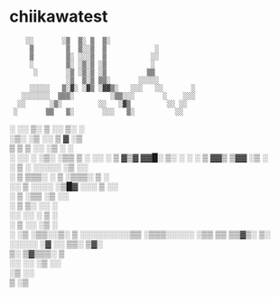 # chiikawatest
        ░░       ░▒  ▒░ ▒  ▒░                     
         ▒        ▒  ▒░░▒  ▒            ░         
         ▒        ▒░ ░░░▒  ▒           ░░         
         ░        ▒░ ░▒░▒ ░▒           ░          
          ░       ░▒ ░▒░▒ ░▒          ▒▒          
                  ░▒  ▒░▒ ▒▒░       ░░░░░         
         ░░░░░   ▒░▓░ ░▓▒ ░▓▓▒░   ░░░   ░░       ░
       ░░░░░░░  ▒▒▒░         ░▒▒░░░       ░    ░░░
      ░░      ░▒░         ░░   ░▓▒         ░░ ░░  
     ░       ▒▒   ▒░       ░░░   ▒░          ░░   
░  ░░       ▒░   ▒           ░░   ▒░          ░   
 ░▒░       ░▒   ░░            ▒    ▓         ░▒   
  ▒        ▒    ▒             ░░   ░▒        ░ ░  
   ░      ░░    ░ ░▒░    ░▒▒        ▒       ░   ░░
   ░      ▒       ▓▒▓    ▓▓█░       ▒░     ░     ░
    ░     ▒       ▓▓▒    ▒▓▓        ░▒    ░       
    ░     ▒        ░      ░░░░░     ░▒   ░░       
    ░     ▒    ▒▒▒░  ░ ▒   ░▒▒▒░     ▒   ░        
    ░░    ▒    ░░░░  ░▒█▓   ░░░      ▒  ░░        
     ░    ▒           ░▒▒           ░▒  ░░        
     ░    ▒            ▒░           ░░   ░        
     ░░   ░░           ░            ▒    ░        
      ░    ▒               ░░      ░▒     ░       
       ░   ░▒           ░▒▒░░▒░    ▒   ░░░░░░░░░▒▒
░▒▒▒░░░░░  ░▒▒         ▒▒   ▒▒▓▒░ ▒░              
░░░░░        ░▓       ░░  ▒▒░   ▒▓░               
              ▒░         ▒▓▒▒▒░  ▒                
              ░░        ░░    ░▒ ░░               
              ░▒                 ░░               
               ▒                 ░▒               